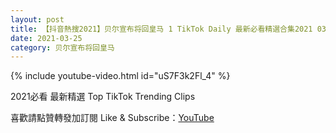 ```yaml
---
layout: post
title: 【抖音熱搜2021】贝尔宣布将回皇马 1 TikTok Daily 最新必看精選合集2021 03 25
date: 2021-03-25
category: 贝尔宣布将回皇马
---
```


{% include youtube-video.html id="uS7F3k2Fl_4" %}

2021必看 最新精選 Top TikTok Trending Clips

喜歡請點贊轉發加訂閱 Like & Subscribe：[YouTube](https://www.youtube.com/channel/UCAoR7VcanIPd04uEq_GIylA/videos)

